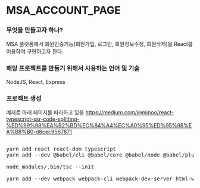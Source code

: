 # MSA_ACCOUNT_PAGE


### 무엇을 만들고자 하나?
MSA 플랫폼에서 회원인증기능(회원가입, 로그인, 회원정보수정, 회원삭제)을 
React를 이용하여 구현하고자 한다.

### 해당 프로젝트를 만들기 위해서 사용하는 언어 및 기술
NodeJS, React, Express

### 프로젝트 생성
예제로 아래 페이지를 따라하고 있음
https://medium.com/@minoo/react-typescript-ssr-code-splitting-%ED%99%98%EA%B2%BD%EC%84%A4%EC%A0%95%ED%95%98%EA%B8%B0-d8cec9567871
<pre> 
yarn add react react-dom typescript
yarn add --dev @babel/cli @babel/core @babel/node @babel/plugin-proposal-class-properties @babel/plugin-transform-runtime @babel/polyfill @babel/preset-env @babel/preset-typescript @types/react @types/react-dom @types/react @types/react-dom tslint

node_modules/.bin/tsc --init

yarn add --dev webpack webpack-cli webpack-dev-server html-webpack-plugin babel-loader ts-loader

</pre>

